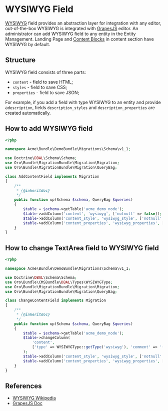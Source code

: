 # WYSIWYG Field

[WYSIWYG](https://en.wikipedia.org/wiki/WYSIWYG) field provides an abstraction layer for integration with any editor, out-of-the-box WYSIWYG is integrated with [GrapesJS](https://grapesjs.com/docs/) editor.
An administrator can add WYSIWYG field to any entity in the Entity Management. Landing Page and [Content Blocks](./reference/content_blocks.md) in content section have WYSIWYG by default.

## Structure

WYSIWYG field consists of three parts:
 * `content` - field to save HTML;
 * `styles` - field to save CSS;
 * `properties` - field to save JSON;
 
For example, if you add a field with type WYSIWYG to an entity and provide a`description`, fields `description_styles` and `description_properties` are created automatically.

## How to add WYSIWYG field

```php
<?php

namespace Acme\Bundle\DemoBundle\Migrations\Schema\v1_1;

use Doctrine\DBAL\Schema\Schema;
use Oro\Bundle\MigrationBundle\Migration\Migration;
use Oro\Bundle\MigrationBundle\Migration\QueryBag;

class AddContentField implements Migration
{
    /**
     * {@inheritdoc}
     */
    public function up(Schema $schema, QueryBag $queries)
    {
        $table = $schema->getTable('acme_demo_node');
        $table->addColumn('content', 'wysiwyg', ['notnull' => false]);
        $table->addColumn('content_style', 'wysiwyg_style', ['notnull' => false]);
        $table->addColumn('content_properties', 'wysiwyg_properties', ['notnull' => false]);
    }
}

```

## How to change TextArea field to WYSIWYG field

```php
<?php

namespace Acme\Bundle\DemoBundle\Migrations\Schema\v1_1;

use Doctrine\DBAL\Schema\Schema;
use Oro\Bundle\CMSBundle\DBAL\Types\WYSIWYGType;
use Oro\Bundle\MigrationBundle\Migration\Migration;
use Oro\Bundle\MigrationBundle\Migration\QueryBag;

class ChangeContentField implements Migration
{
    /**
     * {@inheritdoc}
     */
    public function up(Schema $schema, QueryBag $queries)
    {
        $table = $schema->getTable('acme_demo_node');
        $table->changeColumn(
            'content',
            ['type' => WYSIWYGType::getType('wysiwyg'), 'comment' => '(DC2Type:wysiwyg)']
        );
        $table->addColumn('content_style', 'wysiwyg_style', ['notnull' => false]);
        $table->addColumn('content_properties', 'wysiwyg_properties', ['notnull' => false]);
    }
}

```

## References

* [WYSIWYG Wikipedia](https://en.wikipedia.org/wiki/WYSIWYG)
* [GrapesJS Doc](https://grapesjs.com/docs/)

